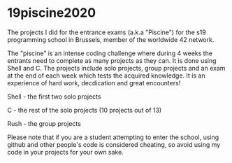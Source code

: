 # 19piscine2020
The projects I did for the entrance exams (a.k.a "Piscine") for the s19 programming school in Brussels, member of the worldwide 42 network.

The "piscine" is an intense coding challenge where during 4 weeks the entrants need to complete as many projects as they can. It is done using Shell and C. The projects include solo projects, group projects and an exam at the end of each week which tests the acquired knowledge. It is an experience of hard work, decdication and great encounters! 


Shell - the first two solo projects

C - the rest of the solo projects (10 projects out of 13)

Rush - the group projects


Please note that if you are a student attempting to enter the school, using github and other people's code is considered cheating, so avoid using my code in your projects for your own sake.
